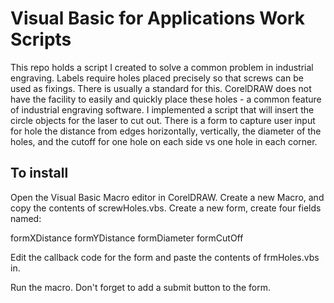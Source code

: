 # Visual Basic for Applications Work Scripts

This repo holds a script I created to solve a common problem in industrial engraving. Labels require holes placed precisely so that screws can be used as fixings. There is usually a standard for this. CorelDRAW does not have the facility to easily and quickly place these holes - a common feature of industrial engraving software. I implemented a script that will insert the circle objects for the laser to cut out. There is a form to capture user input for hole the distance from edges horizontally, vertically, the diameter of the holes, and the cutoff for one hole on each side vs one hole in each corner.

## To install

Open the Visual Basic Macro editor in CorelDRAW. Create a new Macro, and copy the contents of screwHoles.vbs. Create a new form, create four fields named:

  formXDistance
  formYDistance
  formDiameter
  formCutOff  

Edit the callback code for the form and paste the contents of frmHoles.vbs in.

Run the macro. Don't forget to add a submit button to the form.

